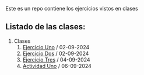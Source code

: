 Este es un repo contiene los ejercicios vistos en clases


## Listado de las clases:



1. Clases
   1. [Ejercicio Uno](./Clases/02-09-2024/ejercicio-01-SaludoAPP) / 02-09-2024
   2. [Ejercicio Dos](./Clases/02-09-2024/Ejercicio-02-SumarDosNum) / 02-09-2024
   3. [Ejercicio Tres](./Clases/04-09-2024/Ejercicio-03-Calculadora) / 04-09-2024
   4. [Actividad Uno](./Clases/06-09-2024/Resolucion_Actividad_Uno) / 06-09-2024
 

